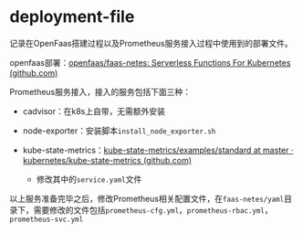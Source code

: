 # deployment-file

记录在OpenFaas搭建过程以及Prometheus服务接入过程中使用到的部署文件。

openfaas部署：[openfaas/faas-netes: Serverless Functions For Kubernetes (github.com)](https://github.com/openfaas/faas-netes)

Prometheus服务接入，接入的服务包括下面三种：

- cadvisor：在k8s上自带，无需额外安装

- node-exporter：安装脚本`install_node_exporter.sh`
- kube-state-metrics：[kube-state-metrics/examples/standard at master · kubernetes/kube-state-metrics (github.com)](https://github.com/kubernetes/kube-state-metrics/tree/master/examples/standard)
  - 修改其中的`service.yaml`文件

以上服务准备完毕之后，修改Prometheus相关配置文件，在`faas-netes/yaml`目录下，需要修改的文件包括`prometheus-cfg.yml`，`prometheus-rbac.yml`，`prometheus-svc.yml`